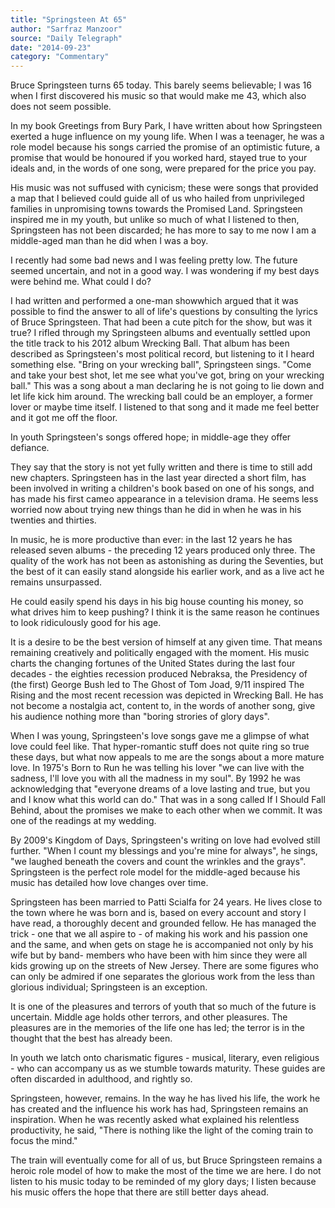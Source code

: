 ```yaml
---
title: "Springsteen At 65"
author: "Sarfraz Manzoor"
source: "Daily Telegraph"
date: "2014-09-23"
category: "Commentary"
---
```


Bruce Springsteen turns 65 today. This barely seems believable; I was 16 when I first discovered his music so that would make me 43, which also does not seem possible.

In my book Greetings from Bury Park, I have written about how Springsteen exerted a huge influence on my young life. When I was a teenager, he was a role model because his songs carried the promise of an optimistic future, a promise that would be honoured if you worked hard, stayed true to your ideals and, in the words of one song, were prepared for the price you pay.

His music was not suffused with cynicism; these were songs that provided a map that I believed could guide all of us who hailed from unprivileged families in unpromising towns towards the Promised Land. Springsteen inspired me in my youth, but unlike so much of what I listened to then, Springsteen has not been discarded; he has more to say to me now I am a middle-aged man than he did when I was a boy.

I recently had some bad news and I was feeling pretty low. The future seemed uncertain, and not in a good way. I was wondering if my best days were behind me. What could I do?

I had written and performed a one-man showwhich argued that it was possible to find the answer to all of life's questions by consulting the lyrics of Bruce Springsteen. That had been a cute pitch for the show, but was it true? I rifled through my Springsteen albums and eventually settled upon the title track to his 2012 album Wrecking Ball. That album has been described as Springsteen's most political record, but listening to it I heard something else. "Bring on your wrecking ball", Springsteen sings. "Come and take your best shot, let me see what you've got, bring on your wrecking ball." This was a song about a man declaring he is not going to lie down and let life kick him around. The wrecking ball could be an employer, a former lover or maybe time itself. I listened to that song and it made me feel better and it got me off the floor.

In youth Springsteen's songs offered hope; in middle-age they offer defiance.

They say that the story is not yet fully written and there is time to still add new chapters. Springsteen has in the last year directed a short film, has been involved in writing a children's book based on one of his songs, and has made his first cameo appearance in a television drama. He seems less worried now about trying new things than he did in when he was in his twenties and thirties.

In music, he is more productive than ever: in the last 12 years he has released seven albums - the preceding 12 years produced only three. The quality of the work has not been as astonishing as during the Seventies, but the best of it can easily stand alongside his earlier work, and as a live act he remains unsurpassed.

He could easily spend his days in his big house counting his money, so what drives him to keep pushing? I think it is the same reason he continues to look ridiculously good for his age.

It is a desire to be the best version of himself at any given time. That means remaining creatively and politically engaged with the moment. His music charts the changing fortunes of the United States during the last four decades - the eighties recession produced Nebraksa, the Presidency of (the first) George Bush led to The Ghost of Tom Joad, 9/11 inspired The Rising and the most recent recession was depicted in Wrecking Ball. He has not become a nostalgia act, content to, in the words of another song, give his audience nothing more than "boring strories of glory days".

When I was young, Springsteen's love songs gave me a glimpse of what love could feel like. That hyper-romantic stuff does not quite ring so true these days, but what now appeals to me are the songs about a more mature love. In 1975's Born to Run he was telling his lover "we can live with the sadness, I'll love you with all the madness in my soul". By 1992 he was acknowledging that "everyone dreams of a love lasting and true, but you and I know what this world can do." That was in a song called If I Should Fall Behind, about the promises we make to each other when we commit. It was one of the readings at my wedding.

By 2009's Kingdom of Days, Springsteen's writing on love had evolved still further. "When I count my blessings and you're mine for always", he sings, "we laughed beneath the covers and count the wrinkles and the grays". Springsteen is the perfect role model for the middle-aged because his music has detailed how love changes over time.

Springsteen has been married to Patti Scialfa for 24 years. He lives close to the town where he was born and is, based on every account and story I have read, a thoroughly decent and grounded fellow. He has managed the trick - one that we all aspire to - of making his work and his passion one and the same, and when gets on stage he is accompanied not only by his wife but by band- members who have been with him since they were all kids growing up on the streets of New Jersey. There are some figures who can only be admired if one separates the glorious work from the less than glorious individual; Springsteen is an exception.

It is one of the pleasures and terrors of youth that so much of the future is uncertain. Middle age holds other terrors, and other pleasures. The pleasures are in the memories of the life one has led; the terror is in the thought that the best has already been.

In youth we latch onto charismatic figures - musical, literary, even religious - who can accompany us as we stumble towards maturity. These guides are often discarded in adulthood, and rightly so.

Springsteen, however, remains. In the way he has lived his life, the work he has created and the influence his work has had, Springsteen remains an inspiration. When he was recently asked what explained his relentless productivity, he said, "There is nothing like the light of the coming train to focus the mind."

The train will eventually come for all of us, but Bruce Springsteen remains a heroic role model of how to make the most of the time we are here. I do not listen to his music today to be reminded of my glory days; I listen because his music offers the hope that there are still better days ahead.
